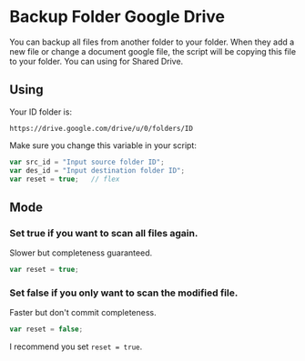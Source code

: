 # Backup Folder Google Drive

You can backup all files from another folder to your folder. When they add a new file or change a document google file, the script will be copying this file to your folder. You can using for Shared Drive.

## Using
Your ID folder is:
```
https://drive.google.com/drive/u/0/folders/ID
```

Make sure you change this variable in your script:
```javascript
var src_id = "Input source folder ID";
var des_id = "Input destination folder ID";
var reset = true;   // flex
```

## Mode

### Set true if you want to scan all files again.
Slower but completeness guaranteed.
```javascript
var reset = true;
```

### Set false if you only want to scan the modified file.
Faster but don't commit completeness.
```javascript
var reset = false;
```

I recommend you set ```reset = true```.
